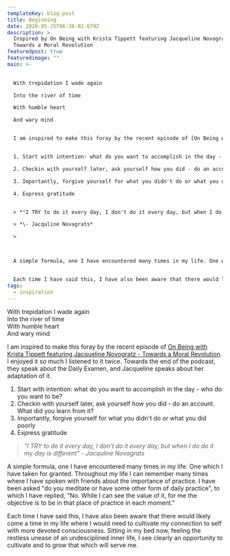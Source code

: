 ```yaml
---
templateKey: blog-post
title: Beginning
date: 2020-05-25T06:38:02.679Z
description: >
  Inspired by On Being with Krista Tippett featuring Jacqueline Novogratz -
  Towards a Moral Revolution
featuredpost: true
featuredimage: ""
main: >-
  

  With trepidation I wade again  

  Into the river of time  

  With humble heart  

  And wary mind  


  I am inspired to make this foray by the recent episode of [On Being with Krista Tippett featuring Jacqueline Novogratz - Towards a Moral Revolution](https://onbeing.org/programs/jacqueline-novogratz-towards-a-moral-revolution/). I enjoyed it so much I listened to it twice. Towards the end of the podcast, they speak about the Daily Examen, and Jacqueline speaks about her adaptation of it.


  1. Start with intention: what do you want to accomplish in the day - who do you want to be?

  2. Checkin with yourself later, ask yourself how you did - do an account. What did you learn from it?

  3. Importantly, forgive yourself for what you didn't do or what you did poorly

  4. Express gratitude


  > *"I TRY to do it every day, I don't do it every day, but when I do do it my day is different"* 

  > *\- Jacquline Novagrats*

  >



  A simple formula, one I have encountered many times in my life. One which I have taken for granted. Throughout my life I can remember many times where I have spoken with friends about the importance of practice. I have been asked "do you meditate or have some other form of daily practice", to which I have replied, "No. While I can see the value of it, for me the objective is to be in that place of practice in each moment."


  Each time I have said this, I have also been aware that there would likely come a time in my life where I would need to cultivate my connection to self with more devoted consciousness. Sitting in my bed now, feeling the restless unease of an undesciplined inner life, I see clearly an opportunity to cultivate and to grow that which will serve me.
tags:
  - inspiration
---
```

With trepidation I wade again\
Into the river of time\
With humble heart\
And wary mind  

I am inspired to make this foray by the recent episode of [On Being with Krista Tippett featuring Jacqueline Novogratz - Towards a Moral Revolution](https://onbeing.org/programs/jacqueline-novogratz-towards-a-moral-revolution/). I enjoyed it so much I listened to it twice. Towards the end of the podcast, they speak about the Daily Examen, and Jacqueline speaks about her adaptation of it.

1. Start with intention: what do you want to accomplish in the day - who do you want to be?
2. Checkin with yourself later, ask yourself how you did - do an account. What did you learn from it?
3. Importantly, forgive yourself for what you didn't do or what you did poorly
4. Express gratitude

> *"I TRY to do it every day, I don't do it every day, but when I do do it my day is different"*  *\- Jacquline Novagrats*

A simple formula, one I have encountered many times in my life. One which I have taken for granted. Throughout my life I can remember many times where I have spoken with friends about the importance of practice. I have been asked "do you meditate or have some other form of daily practice", to which I have replied, "No. While I can see the value of it, for me the objective is to be in that place of practice in each moment."

Each time I have said this, I have also been aware that there would likely come a time in my life where I would need to cultivate my connection to self with more devoted consciousness. Sitting in my bed now, feeling the restless unease of an undesciplined inner life, I see clearly an opportunity to cultivate and to grow that which will serve me.
